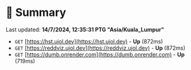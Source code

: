 # 📖 Summary
Last updated: **14/7/2024, 12:35:31 PTG "Asia/Kuala_Lumpur"**

- `GET` [https://hst.ujol.dev](https://hst.ujol.dev) - **Up** (872ms)
- `GET` [https://reddviz.ujol.dev](https://reddviz.ujol.dev) - **Up** (872ms)
- `GET` [https://dumb.onrender.com](https://dumb.onrender.com) - **Up** (719ms)
